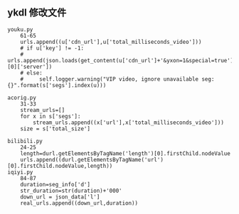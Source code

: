 ## ykdl 修改文件
	youku.py
		61-65
		urls.append((u['cdn_url'],u['total_milliseconds_video']))
		# if u['key'] != -1:
		#     urls.append(json.loads(get_content(u['cdn_url']+'&yxon=1&special=true'))[0]['server'])
		# else:
		#     self.logger.warning("VIP video, ignore unavailable seg: {}".format(s['segs'].index(u)))

	acorig.py
		31-33
        stream_urls=[]
        for x in s['segs']:
            stream_urls.append((x['url'],x['total_milliseconds_video']))
        size = s['total_size']

    bilibili.py
		24-25
        length=durl.getElementsByTagName('length')[0].firstChild.nodeValue
        urls.append((durl.getElementsByTagName('url')[0].firstChild.nodeValue,length))
    iqiyi.py
    	84-87
        duration=seg_info['d']
        str_duration=str(duration)+'000'
        down_url = json_data['l']
        real_urls.append((down_url,duration))